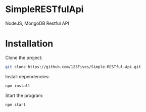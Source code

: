 # SimpleRESTfulApi
NodeJS, MongoDB Restful API

# Installation
Clone the project:

```bash
git clone https://github.com/123Fives/Simple-RESTful-Api.git
```
Install dependencies:

```bash
npm install
```
Start the program:
```bash
npm start
```
